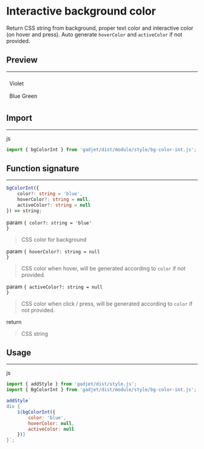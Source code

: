 # Interactive background color

Return CSS string from background, proper text color and interactive color
(on hover and press). Auto generate `hoverColor` and `activeColor` if not provided.

## Preview
---
<div class="preview">
    <div class="bg-theme-violet-int" style="padding: 0.5rem;">Violet</div>
    <div class="bg-theme-blueGreen-int" style="padding: 0.5rem;">Blue Green</div>
</div>

## Import
---
<el-code-title>js</el-code-title>
```js
import { bgColorInt } from 'gadjet/dist/module/style/bg-color-int.js';
```

## Function signature
---
```ts
bgColorInt({
    color?: string = 'blue',
    hoverColor?: string = null,
    activeColor?: string = null
}) => string;
```
<el-code-title>param <code>{ color?: string = 'blue' }</code></el-code-title>
<blockquote class="fn-detail">
CSS color for background
</blockquote>

<el-code-title>param <code>{ hoverColor?: string = null }</code></el-code-title>
<blockquote class="fn-detail">
CSS color when hover, will be generated according to <code>color</code> if not provided.
</blockquote>


<el-code-title>param <code>{ activeColor?: string = null }</code></el-code-title>
<blockquote class="fn-detail">
CSS color when click / press, will be generated according to <code>color</code> if not provided.
</blockquote>

<el-code-title>return</el-code-title>
<blockquote class="fn-detail">
CSS string
</blockquote>

## Usage
---

<el-code-title>js</el-code-title>
```js
import { addStyle } from 'gadjet/dist/style.js';
import { BgColorInt } from 'gadjet/dist/module/style/bg-color-int.js';

addStyle`
div {
    ${bgColorInt({
        color: 'blue',
        hoverColor: null,
        activeColor: null
    })} 
}`;
```